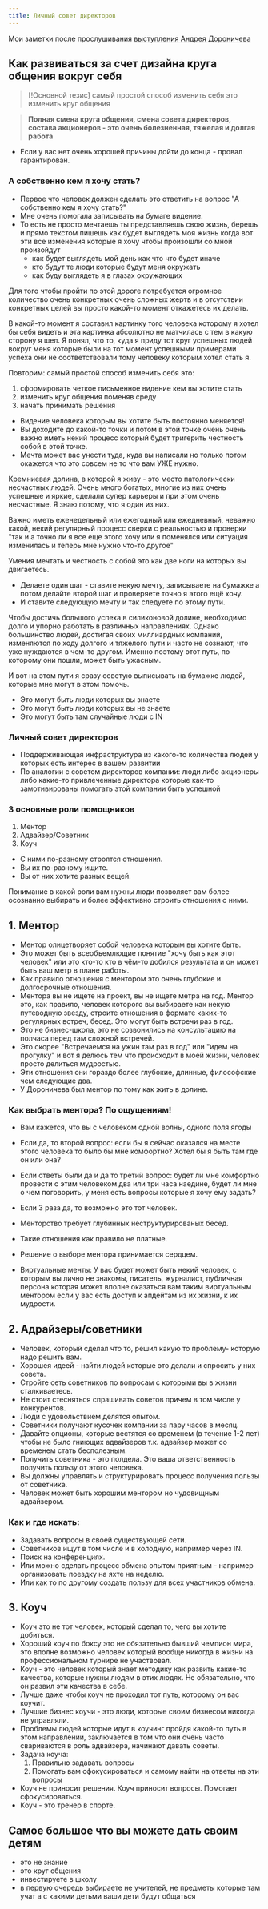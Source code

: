 ```yaml
---
title: Личный совет директоров
---
```


Мои заметки после прослушивания [выступления Андрея Дороничева](https://youtu.be/y8be-fjXSb4)

## Как развиваться за счет дизайна круга общения вокруг себя

> [!Основной тезис]
>  самый простой способ изменить себя это изменить круг общения

> **Полная смена круга общения, смена совета директоров, состава акционеров  - это очень болезненная, тяжелая и долгая работа**

- Если у вас нет очень хорошей причины дойти до конца - провал гарантирован.

### А собственно кем я хочу стать?
- Первое что человек должен сделать это ответить на вопрос "А собственно кем я хочу стать?" 
- Мне очень помогала записывать на бумаге видение.
- То есть не просто мечтаешь ты представляешь свою жизнь, берешь и прямо текстом пишешь  как будет выглядеть моя жизнь когда вот эти все изменения которые я хочу чтобы произошли со мной произойдут
	- как будет выглядеть мой день как что что будет иначе 
	- кто будут те люди которые будут меня окружать 
	- как буду выглядеть я в глазах окружающих 

Для того чтобы пройти по этой дороге потребуется огромное количество очень конкретных очень сложных жертв и в отсутствии конкретных целей вы просто какой-то момент откажетесь их делать.

В какой-то момент я составил картинку того человека которому я хотел бы себя видеть и эта картинка абсолютно не матчилась с тем в какую сторону я шел. Я понял, что то, куда я приду тот круг успешных людей вокруг меня которые были на тот момент успешными примерами успеха они не соответствовали тому человеку которым хотел стать я.

Повторим: самый простой способ изменить себя это:
1. сформировать четкое письменное видение кем вы хотите стать
2. изменить круг общения поменяв среду
3. начать принимать решения

- Видение человека которым вы хотите быть постоянно меняется!
- Вы доходите до какой-то точки и потом в этой точке очень очень важно иметь некий процесс который будет тригерить честность собой в этой точке.
- Мечта может вас унести туда, куда вы написали но только потом окажется что это совсем не то что вам УЖЕ нужно.

Кремниевая долина, в которой я живу - это место патологически несчастных людей. Очень много богатых, многие из них очень успешные и яркие, сделали супер карьеры и при этом очень несчастные. Я знаю потому, что я один из них.

Важно иметь еженедельный или ежегодный или ежедневный, неважно какой, некий регулярный процесс сверки с реальностью и проверки "так и а точно ли я все еще этого хочу или я поменялся или ситуация изменилась и теперь мне нужно что-то другое"

Умения мечтать и честность с собой это как две ноги на которых вы двигаетесь.
- Делаете один шаг - ставите некую мечту, записываете на бумажке а потом делайте второй шаг и проверяете точно я этого ещё хочу.
- И ставите следующую мечту и так следуете по этому пути.

Чтобы достичь большого успеха в силиконовой долине, необходимо долго и упорно работать в различных направлениях. Однако большинство людей, достигая своих миллиардных компаний, изменяются по ходу долгого и тяжелого пути и часто не сознают, что уже нуждаются в чем-то другом. Именно поэтому этот путь, по которому они пошли, может быть ужасным.

И вот на этом пути я сразу советую выписывать на бумажке людей, которые мне могут в этом помочь.
- Это могут быть люди которых вы знаете
- Это могут быть люди которых вы не знаете
- Это могут быть там случайные люди с IN


### Личный совет директоров
- Поддерживающая инфраструктура из какого-то количества людей у которых есть интерес в вашем развитии
- По аналогии с советом директоров компании: люди либо акционеры либо какие-то привлеченные директора которые как-то замотивированы помогать этой компании быть успешной

### 3 основные роли помощников
1. Ментор
2. Адвайзер/Советник
3. Коуч

- С ними по-разному строятся отношения.
- Вы их по-разному ищите.
- Вы от них хотите разных вещей.

Понимание в какой роли вам нужны люди позволяет вам более осознанно выбирать и более эффективно строить отношения с ними.

## 1. Ментор
- Ментор олицетворяет собой человека которым вы хотите быть.
- Это может быть всеобъемлющие понятие "хочу быть как этот человек" или это кто-то кто в чём-то добился результата и он может быть ваш метр в плане работы.
- Как правило отношения с ментором это очень глубокие и долгосрочные отношения.
- Ментора вы не ищете на проект, вы не ищете метра на год. Ментор это, как правило, человек которого вы выбираете как некую путеводную звезду, строите отношения в формате каких-то регулярных встреч, бесед. Это могут быть встречи раз в год.
- Это не бизнес-школа, это не созвонились на консультацию на полчаса перед там сложной встречей.
- Это скорее "Встречаемся на ужин там раз в год" или "идем на прогулку" и вот я делюсь тем что происходит в моей жизни, человек просто делиться мудростью.
- Эти отношения они гораздо более глубокие, длинные, философские чем следующие два.
- У Дороничева был ментор по тому как жить в долине.

### Как выбрать ментора?  По ощущениям!
- Вам кажется, что вы с человеком одной волны, одного поля ягоды
- Если да, то второй вопрос: если бы я сейчас оказался на месте этого человека то было бы мне комфортно? Хотел бы я быть там где он или она? 
- Если ответы были да и да то третий вопрос: будет ли мне комфортно провести с этим человеком два или три часа наедине, будет ли мне о чем поговорить, у меня есть вопросы которые я хочу ему задать?
- Если 3 раза да, то возможно это тот человек.

- Менторство требует глубинных неструктурированых бесед. 
- Такие отношения как правило не платные.
- Решение о выборе ментора принимается сердцем.
- Виртуальные менты: У вас будет может быть некий человек, с которым вы лично не знакомы, писатель, журналист, публичная персона которая может вполне оказаться вам таким виртуальным ментором если у вас есть доступ к апдейтам из их жизни, к их мудрости.



## 2. Адрайзеры/советники
- Человек, который сделал что то, решил какую то проблему- которую надо решить вам.
- Хорошея идеей - найти людей которые это делали и спросить у них совета.
- Стройте сеть советников по вопросам с которыми вы в жизни сталкиваетесь.
- Не стоит стесняться спрашивать советов причем в том числе у конкурентов.
- Люди с удовольствием делятся опытом.
- Советники получают кусочек компании за пару часов в месяц. 
- Давайте опционы, которые вестятся со временем (в течение 1-2 лет) чтобы не было гниющих адвайзеров т.к. адвайзер может со временем стать бесполезным.
- Получить советника  - это полдела. Это ваша ответственность получить пользу от этого человека.
- Вы должны управлять и структурировать процесс получения пользы от советника.
- Человек может быть хорошим ментором но чудовищным адвайзером.

### Как и где искать:
- Задавать вопросы в своей существующей сети.
- Советников ищут в том числе и в холодную, например через IN.
- Поиск на конференциях.
- Или можно сделать процесс обмена опытом приятным - например организовать поездку на яхте на неделю.
- Или как то по другому создать пользу для всех участников обмена.


## 3. Коуч

- Коуч это не тот человек, который сделал то, чего вы хотите добиться.
- Хороший коуч по боксу это не обязательно бывший чемпион мира, это вполне возможно человек который вообще никогда в жизни на профессиональном турнире не участвовал.
- Коуч - это человек который знает методику как развить какие-то качества, которые нужны людям в этих людях. Не обязательно, что он развил эти качества в себе.
- Лучше даже чтобы коуч не проходил тот путь, которому он вас коучит.
- Лучшие бизнес коучи - это люди, которые своим бизнесом никогда не управляли. 
- Проблемы людей которые идут в коучинг пройдя какой-то путь в этом направлении, заключается в том что они очень часто свариваются в роль адвайзера, начинают давать советы.
- Задача коуча:
	1. Правильно задавать вопросы
	2. Помогать вам сфокусироваться и самому найти на ответы на эти вопросы
- Коуч не приносит решения. Коуч приносит вопросы. Помогает сфокусироваться.
- Коуч - это тренер в спорте.


## Самое большое что вы можете дать своим детям
- это не знание
- это круг общения
- инвестируете в школу
- в первую очередь выбираете не учителей, не предметы которые там учат а с какими детьми ваши дети будут общаться